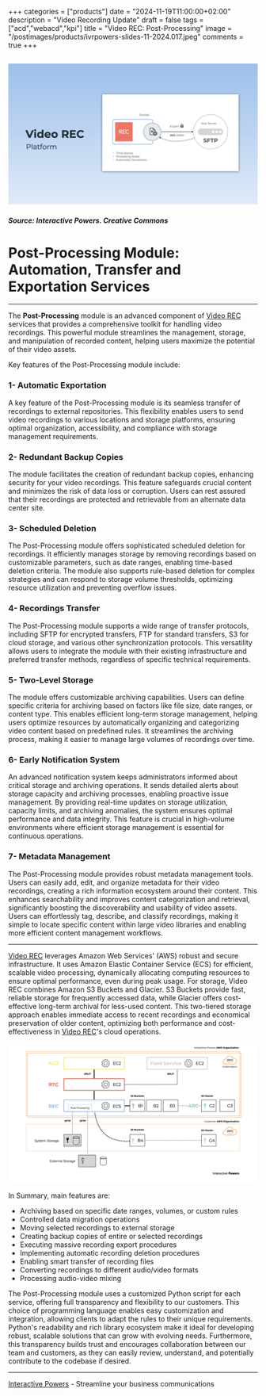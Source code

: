 +++
categories = ["products"]
date = "2024-11-19T11:00:00+02:00"
description = "Video Recording Update"
draft = false
tags = ["acd","webacd","kpi"]
title = "Video REC: Post-Processing"
image = "/postimages/products/ivrpowers-slides-11-2024.017.jpeg"
comments = true
+++

![KPI Dashboard](/postimages/products/ivrpowers-slides-11-2024.017.jpeg)
---
##### Source: Interactive Powers. Creative Commons

# Post-Processing Module: Automation, Transfer and Exportation Services
--- 

The **Post-Processing** module is an advanced component of [Video REC](https://interactivepowers.com/en/platforms/videorec) services that provides a comprehensive toolkit for handling video recordings. This powerful module streamlines the management, storage, and manipulation of recorded content, helping users maximize the potential of their video assets.

Key features of the Post-Processing module include:

### 1- Automatic Exportation

A key feature of the Post-Processing module is its seamless transfer of recordings to external repositories. This flexibility enables users to send video recordings to various locations and storage platforms, ensuring optimal organization, accessibility, and compliance with storage management requirements.

### 2- Redundant Backup Copies

The module facilitates the creation of redundant backup copies, enhancing security for your video recordings. This feature safeguards crucial content and minimizes the risk of data loss or corruption. Users can rest assured that their recordings are protected and retrievable from an alternate data center site.

### 3- Scheduled Deletion

The Post-Processing module offers sophisticated scheduled deletion for recordings. It efficiently manages storage by removing recordings based on customizable parameters, such as date ranges, enabling time-based deletion criteria. The module also supports rule-based deletion for complex strategies and can respond to storage volume thresholds, optimizing resource utilization and preventing overflow issues.

### 4- Recordings Transfer

The Post-Processing module supports a wide range of transfer protocols, including SFTP for encrypted transfers, FTP for standard transfers, S3 for cloud storage, and various other synchronization protocols. This versatility allows users to integrate the module with their existing infrastructure and preferred transfer methods, regardless of specific technical requirements.

### 5- Two-Level Storage

The module offers customizable archiving capabilities. Users can define specific criteria for archiving based on factors like file size, date ranges, or content type. This enables efficient long-term storage management, helping users optimize resources by automatically organizing and categorizing video content based on predefined rules. It streamlines the archiving process, making it easier to manage large volumes of recordings over time.

### 6- Early Notification System

An advanced notification system keeps administrators informed about critical storage and archiving operations. It sends detailed alerts about storage capacity and archiving processes, enabling proactive issue management. By providing real-time updates on storage utilization, capacity limits, and archiving anomalies, the system ensures optimal performance and data integrity. This feature is crucial in high-volume environments where efficient storage management is essential for continuous operations.

### 7- Metadata Management

The Post-Processing module provides robust metadata management tools. Users can easily add, edit, and organize metadata for their video recordings, creating a rich information ecosystem around their content. This enhances searchability and improves content categorization and retrieval, significantly boosting the discoverability and usability of video assets. Users can effortlessly tag, describe, and classify recordings, making it simple to locate specific content within large video libraries and enabling more efficient content management workflows.

---

[Video REC](https://interactivepowers.com/en/platforms/videorec) leverages Amazon Web Services' (AWS) robust and secure infrastructure. It uses Amazon Elastic Container Service (ECS) for efficient, scalable video processing, dynamically allocating computing resources to ensure optimal performance, even during peak usage. For storage, Video REC combines Amazon S3 Buckets and Glacier. S3 Buckets provide fast, reliable storage for frequently accessed data, while Glacier offers cost-effective long-term archival for less-used content. This two-tiered storage approach enables immediate access to recent recordings and economical preservation of older content, optimizing both performance and cost-effectiveness in [Video REC](https://interactivepowers.com/en/platforms/videorec)'s cloud operations.

![Video REC Infrastructure](/postimages/products/Video-REC-configuration.008.png)

In Summary, main features are:

- Archiving based on specific date ranges, volumes, or custom rules
- Controlled data migration operations
- Moving selected recordings to external storage
- Creating backup copies of entire or selected recordings
- Executing massive recording export procedures
- Implementing automatic recording deletion procedures
- Enabling smart transfer of recording files
- Converting recordings to different audio/video formats
- Processing audio-video mixing

The Post-Processing module uses a customized Python script for each service, offering full transparency and flexibility to our customers. This choice of programming language enables easy customization and integration, allowing clients to adapt the rules to their unique requirements. Python's readability and rich library ecosystem make it ideal for developing robust, scalable solutions that can grow with evolving needs. Furthermore, this transparency builds trust and encourages collaboration between our team and customers, as they can easily review, understand, and potentially contribute to the codebase if desired.

---
[Interactive Powers](http://www.ivrpowers.com/ ) - Streamline your business communications
